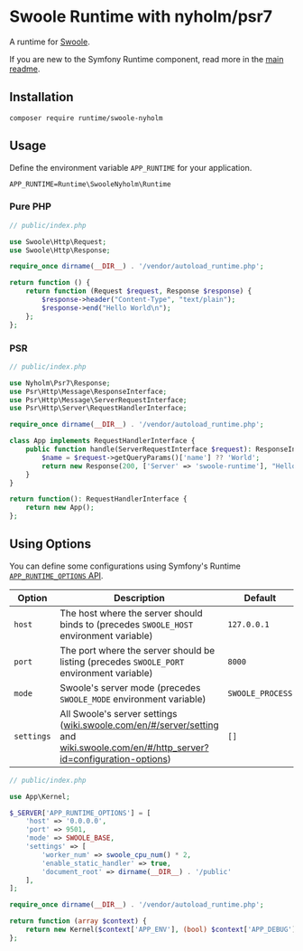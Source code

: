 # Swoole Runtime  with nyholm/psr7

A runtime for [Swoole](https://www.swoole.com/).

If you are new to the Symfony Runtime component, read more in the [main readme](https://github.com/php-runtime/runtime).

## Installation

```
composer require runtime/swoole-nyholm
```

## Usage

Define the environment variable `APP_RUNTIME` for your application.

```
APP_RUNTIME=Runtime\SwooleNyholm\Runtime
```

### Pure PHP

```php
// public/index.php

use Swoole\Http\Request;
use Swoole\Http\Response;

require_once dirname(__DIR__) . '/vendor/autoload_runtime.php';

return function () {
    return function (Request $request, Response $response) {
        $response->header("Content-Type", "text/plain");
        $response->end("Hello World\n");
    };
};
```

### PSR

```php
// public/index.php

use Nyholm\Psr7\Response;
use Psr\Http\Message\ResponseInterface;
use Psr\Http\Message\ServerRequestInterface;
use Psr\Http\Server\RequestHandlerInterface;

require_once dirname(__DIR__) . '/vendor/autoload_runtime.php';

class App implements RequestHandlerInterface {
    public function handle(ServerRequestInterface $request): ResponseInterface {
        $name = $request->getQueryParams()['name'] ?? 'World';
        return new Response(200, ['Server' => 'swoole-runtime'], "Hello, $name!");
    }
}

return function(): RequestHandlerInterface {
    return new App();
};
```

## Using Options

You can define some configurations using Symfony's Runtime [`APP_RUNTIME_OPTIONS` API](https://symfony.com/doc/current/components/runtime.html#using-options).

| Option | Description | Default |
| --- | --- | --- |
| `host` | The host where the server should binds to (precedes `SWOOLE_HOST` environment variable) | `127.0.0.1` |
| `port` | The port where the server should be listing (precedes `SWOOLE_PORT` environment variable) | `8000` |
| `mode` | Swoole's server mode (precedes `SWOOLE_MODE` environment variable) | `SWOOLE_PROCESS` |
| `settings` | All Swoole's server settings ([wiki.swoole.com/en/#/server/setting](https://wiki.swoole.com/en/#/server/setting) and [wiki.swoole.com/en/#/http_server?id=configuration-options](https://wiki.swoole.com/en/#/http_server?id=configuration-options)) | `[]` |

```php
// public/index.php

use App\Kernel;

$_SERVER['APP_RUNTIME_OPTIONS'] = [
    'host' => '0.0.0.0',
    'port' => 9501,
    'mode' => SWOOLE_BASE,
    'settings' => [
        'worker_num' => swoole_cpu_num() * 2,
        'enable_static_handler' => true,
        'document_root' => dirname(__DIR__) . '/public'
    ],
];

require_once dirname(__DIR__) . '/vendor/autoload_runtime.php';

return function (array $context) {
    return new Kernel($context['APP_ENV'], (bool) $context['APP_DEBUG']);
};
```
